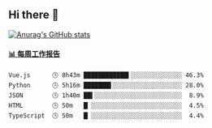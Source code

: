 ## Hi there 👋

[![Anurag's GitHub stats](https://github-readme-stats.vercel.app/api?username=OriLight152)](https://github.com/anuraghazra/github-readme-stats)

<!--
**OriLight152/OriLight152** is a ✨ _special_ ✨ repository because its `README.md` (this file) appears on your GitHub profile.

Here are some ideas to get you started:

- 🔭 I’m currently working on ...
- 🌱 I’m currently learning ...
- 👯 I’m looking to collaborate on ...
- 🤔 I’m looking for help with ...
- 💬 Ask me about ...
- 📫 How to reach me: ...
- 😄 Pronouns: ...
- ⚡ Fun fact: ...
-->

<!-- waka-box start -->
#### <a href="https://gist.github.com/92c8d5b388768c10efcba86e82b7c4fb" target="_blank">📊 每周工作报告</a>
```text
Vue.js      🕓 8h43m ████████████▍░░░░░░░░░░░░░░ 46.3%
Python      🕓 5h16m ███████▌░░░░░░░░░░░░░░░░░░░ 28.0%
JSON        🕓 1h40m ██▍░░░░░░░░░░░░░░░░░░░░░░░░  8.9%
HTML        🕓 50m   █▏░░░░░░░░░░░░░░░░░░░░░░░░░  4.5%
TypeScript  🕓 50m   █▏░░░░░░░░░░░░░░░░░░░░░░░░░  4.4%
```
<!-- Powered by https://github.com/journey-ad/waka-box-go . -->
<!-- waka-box end -->
